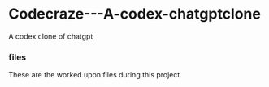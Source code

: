 # Codecraze---A-codex-chatgptclone
A codex clone of chatgpt

### files 
These are the worked upon files during this project
